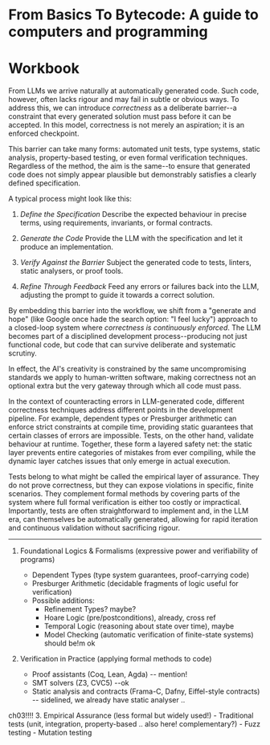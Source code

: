 # From Basics To Bytecode: A guide to computers and programming
# Workbook

From LLMs we arrive naturally at automatically generated code. Such code, however, often lacks
rigour and may fail in subtle or obvious ways. To address this, we can introduce *correctness* as
a deliberate barrier--a constraint that every generated solution must pass before it can be
accepted. In this model, correctness is not merely an aspiration; it is an enforced checkpoint.

This barrier can take many forms: automated unit tests, type systems, static analysis,
property-based testing, or even formal verification techniques. Regardless of the method,
the aim is the same--to ensure that generated code does not simply appear plausible but
demonstrably satisfies a clearly defined specification.

A typical process might look like this:

1. *Define the Specification*
Describe the expected behaviour in precise terms, using requirements, invariants, or formal contracts.

2. *Generate the Code*
Provide the LLM with the specification and let it produce an implementation.

3. *Verify Against the Barrier*
Subject the generated code to tests, linters, static analysers, or proof tools.

4. *Refine Through Feedback*
Feed any errors or failures back into the LLM, adjusting the prompt to guide it towards a correct solution.

By embedding this barrier into the workflow, we shift from a "generate and hope" (like Google
once hade the search option: "I feel lucky") approach to a closed-loop system where *correctness
is continuously enforced*. The LLM becomes part of a disciplined development process--producing
not just functional code, but code that can survive deliberate and systematic scrutiny.

In effect, the AI's creativity is constrained by the same uncompromising standards we apply to
human-written software, making correctness not an optional extra but the very gateway through
which all code must pass.

In the context of counteracting errors in LLM-generated code, different correctness techniques
address different points in the development pipeline. For example, dependent types or Presburger
arithmetic can enforce strict constraints at compile time, providing static guarantees that
certain classes of errors are impossible. Tests, on the other hand, validate behaviour at runtime.
Together, these form a layered safety net: the static layer prevents entire categories of mistakes
from ever compiling, while the dynamic layer catches issues that only emerge in actual execution.

Tests belong to what might be called the empirical layer of assurance. They do not prove correctness,
but they can expose violations in specific, finite scenarios. They complement formal methods by
covering parts of the system where full formal verification is either too costly or impractical.
Importantly, tests are often straightforward to implement and, in the LLM era, can themselves be
automatically generated, allowing for rapid iteration and continuous validation without
sacrificing rigour.


---



1. Foundational Logics & Formalisms (expressive power and verifiability of programs)
	- Dependent Types (type system guarantees, proof-carrying code)
	- Presburger Arithmetic (decidable fragments of logic useful for verification)
	- Possible additions:
		- Refinement Types? maybe?
		- Hoare Logic (pre/postconditions), already, cross ref
		- Temporal Logic (reasoning about state over time), maybe
		- Model Checking (automatic verification of finite-state systems) should be!m ok

2. Verification in Practice (applying formal methods to code)
	- Proof assistants (Coq, Lean, Agda) -- mention!
	- SMT solvers (Z3, CVC5) --ok
	- Static analysis and contracts (Frama-C, Dafny, Eiffel-style contracts) -- sidelined, we already have static analyser ..


ch03!!!!
3. Empirical Assurance (less formal but widely used!)
	- Traditional tests (unit, integration, property-based .. also here! complementary?)
	- Fuzz testing
	- Mutation testing


